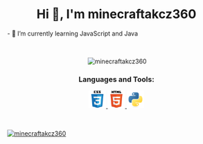 <h1 align="center">Hi 👋, I'm minecraftakcz360</h1>
<p>- 🌱 I’m currently learning JavaScript and Java </p>
</br>

<p align="center">&nbsp;<img align="center" src="https://github-readme-stats.vercel.app/api?username=minecraftakcz360&show_icons=true&theme=dark&locale=en" alt="minecraftakcz360" /></p>

<h3 align="center">Languages and Tools:</h3>
<p align="center"> <a href="https://www.w3schools.com/css/" target="_blank" rel="noreferrer"> <img src="https://raw.githubusercontent.com/devicons/devicon/master/icons/css3/css3-original-wordmark.svg" alt="css3" width="40" height="40"/> </a> <a href="https://www.w3.org/html/" target="_blank" rel="noreferrer"> <img src="https://raw.githubusercontent.com/devicons/devicon/master/icons/html5/html5-original-wordmark.svg" alt="html5" width="40" height="40"/> </a> <a href="https://www.python.org" target="_blank" rel="noreferrer"> <img src="https://raw.githubusercontent.com/devicons/devicon/master/icons/python/python-original.svg" alt="python" width="40" height="40"/> </a> </p>
</br>

<a href="https://discord.gg/minecraftakcz360" target="blank"><img align="center" src="https://raw.githubusercontent.com/rahuldkjain/github-profile-readme-generator/master/src/images/icons/Social/discord.svg" alt="minecraftakcz360" height="30" width="40" /></a>
